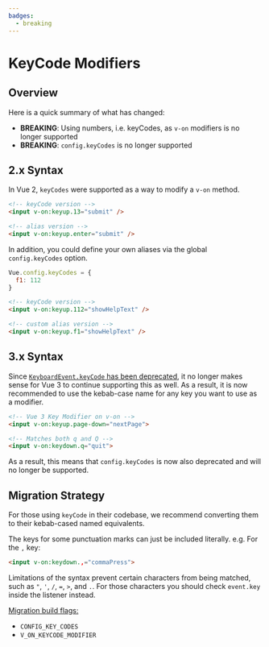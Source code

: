 ```yaml
---
badges:
  - breaking
---
```


# KeyCode Modifiers <MigrationBadges :badges="$frontmatter.badges" />

## Overview

Here is a quick summary of what has changed:

- **BREAKING**: Using numbers, i.e. keyCodes, as `v-on` modifiers is no longer supported
- **BREAKING**: `config.keyCodes` is no longer supported

## 2.x Syntax

In Vue 2, `keyCodes` were supported as a way to modify a `v-on` method.

```html
<!-- keyCode version -->
<input v-on:keyup.13="submit" />

<!-- alias version -->
<input v-on:keyup.enter="submit" />
```

In addition, you could define your own aliases via the global `config.keyCodes` option.

```js
Vue.config.keyCodes = {
  f1: 112
}
```

```html
<!-- keyCode version -->
<input v-on:keyup.112="showHelpText" />

<!-- custom alias version -->
<input v-on:keyup.f1="showHelpText" />
```

## 3.x Syntax

Since [`KeyboardEvent.keyCode` has been deprecated](https://developer.mozilla.org/en-US/docs/Web/API/KeyboardEvent/keyCode), it no longer makes sense for Vue 3 to continue supporting this as well. As a result, it is now recommended to use the kebab-case name for any key you want to use as a modifier.

```html
<!-- Vue 3 Key Modifier on v-on -->
<input v-on:keyup.page-down="nextPage">

<!-- Matches both q and Q -->
<input v-on:keydown.q="quit">
```

As a result, this means that `config.keyCodes` is now also deprecated and will no longer be supported.

## Migration Strategy

For those using `keyCode` in their codebase, we recommend converting them to their kebab-cased named equivalents.

The keys for some punctuation marks can just be included literally. e.g. For the `,` key:

```html
<input v-on:keydown.,="commaPress">
```

Limitations of the syntax prevent certain characters from being matched, such as `"`, `'`, `/`, `=`, `>`, and `.`. For those characters you should check `event.key` inside the listener instead.

[Migration build flags:](../migration-build.html#compat-configuration)

- `CONFIG_KEY_CODES`
- `V_ON_KEYCODE_MODIFIER`
